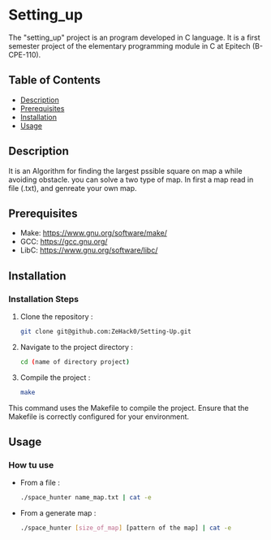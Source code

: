# Setting_up

The "setting_up" project is an program developed in C language.
It is a first semester project of the elementary programming module in C at Epitech (B-CPE-110).

## Table of Contents

- [Description](#description)
- [Prerequisites](#prerequisites)
- [Installation](#installation)
- [Usage](#Usage)

## Description

It is an Algorithm for finding the largest pssible square on map a while avoiding obstacle.
you can solve a two type of map. In first a map read in file (.txt), and genreate your own map.

## Prerequisites

- Make: https://www.gnu.org/software/make/
- GCC: https://gcc.gnu.org/
- LibC: https://www.gnu.org/software/libc/

## Installation

### Installation Steps

1. Clone the repository :

   ```bash
   git clone git@github.com:ZeHack0/Setting-Up.git

1. Navigate to the project directory :

   ```bash
   cd (name of directory project)

1. Compile the project :

   ```bash
   make
This command uses the Makefile to compile the project. Ensure that the Makefile is correctly configured for your environment.


## Usage

### How tu use

- From a file :

   ```bash
   ./space_hunter name_map.txt | cat -e

- From a generate map :

   ```bash
   ./space_hunter [size_of_map] [pattern of the map] | cat -e
